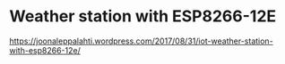 # Weather station with ESP8266-12E
https://joonaleppalahti.wordpress.com/2017/08/31/iot-weather-station-with-esp8266-12e/
